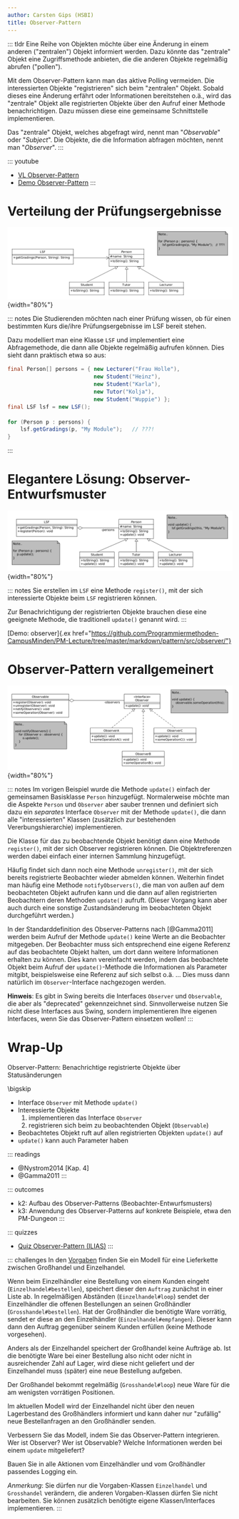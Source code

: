 ```yaml
---
author: Carsten Gips (HSBI)
title: Observer-Pattern
---
```


::: tldr
Eine Reihe von Objekten möchte über eine Änderung in einem anderen ("zentralen") Objekt informiert werden. Dazu könnte
das "zentrale" Objekt eine Zugriffsmethode anbieten, die die anderen Objekte regelmäßig abrufen ("pollen").

Mit dem Observer-Pattern kann man das aktive Polling vermeiden. Die interessierten Objekte "registrieren" sich beim
"zentralen" Objekt. Sobald dieses eine Änderung erfährt oder Informationen bereitstehen o.ä., wird das "zentrale" Objekt
alle registrierten Objekte über den Aufruf einer Methode benachrichtigen. Dazu müssen diese eine gemeinsame
Schnittstelle implementieren.

Das "zentrale" Objekt, welches abgefragt wird, nennt man "*Observable*" oder "*Subject*". Die Objekte, die die
Information abfragen möchten, nennt man "*Observer*".
:::

::: youtube
-   [VL Observer-Pattern](https://youtu.be/833lHcoxeog)
-   [Demo Observer-Pattern](https://youtu.be/0mgB8RfcNuM)
:::

# Verteilung der Prüfungsergebnisse

![](images/lsf.png){width="80%"}

::: notes
Die Studierenden möchten nach einer Prüfung wissen, ob für einen bestimmten Kurs die/ihre Prüfungsergebnisse im LSF
bereit stehen.

Dazu modelliert man eine Klasse `LSF` und implementiert eine Abfragemethode, die dann alle Objekte regelmäßig aufrufen
können. Dies sieht dann praktisch etwa so aus:

``` java
final Person[] persons = { new Lecturer("Frau Holle"),
                           new Student("Heinz"),
                           new Student("Karla"),
                           new Tutor("Kolja"),
                           new Student("Wuppie") };
final LSF lsf = new LSF();

for (Person p : persons) {
    lsf.getGradings(p, "My Module");   // ???!
}
```
:::

# Elegantere Lösung: Observer-Entwurfsmuster

![](images/observerexample.png){width="80%"}

::: notes
Sie erstellen im `LSF` eine Methode `register()`, mit der sich interessierte Objekte beim `LSF` registrieren können.

Zur Benachrichtigung der registrierten Objekte brauchen diese eine geeignete Methode, die traditionell `update()`
genannt wird.
:::

[Demo: observer]{.ex
href="https://github.com/Programmiermethoden-CampusMinden/PM-Lecture/tree/master/markdown/pattern/src/observer/"}

# Observer-Pattern verallgemeinert

![](images/observer.png){width="80%"}

::: notes
Im vorigen Beispiel wurde die Methode `update()` einfach der gemeinsamen Basisklasse `Person` hinzugefügt. Normalerweise
möchte man die Aspekte `Person` und `Observer` aber sauber trennen und definiert sich dazu ein *separates* Interface
`Observer` mit der Methode `update()`, die dann alle "interessierten" Klassen (zusätzlich zur bestehenden
Vererbungshierarchie) implementieren.

Die Klasse für das zu beobachtende Objekt benötigt dann eine Methode `register()`, mit der sich Observer registrieren
können. Die Objektreferenzen werden dabei einfach einer internen Sammlung hinzugefügt.

Häufig findet sich dann noch eine Methode `unregister()`, mit der sich bereits registrierte Beobachter wieder abmelden
können. Weiterhin findet man häufig eine Methode `notifyObservers()`, die man von außen auf dem beobachteten Objekt
aufrufen kann und die dann auf allen registrierten Beobachtern deren Methoden `update()` aufruft. (Dieser Vorgang kann
aber auch durch eine sonstige Zustandsänderung im beobachteten Objekt durchgeführt werden.)

In der Standarddefinition des Observer-Patterns nach [@Gamma2011] werden beim Aufruf der Methode `update()` keine Werte
an die Beobachter mitgegeben. Der Beobachter muss sich entsprechend eine eigene Referenz auf das beobachtete Objekt
halten, um dort dann weitere Informationen erhalten zu können. Dies kann vereinfacht werden, indem das beobachtete
Objekt beim Aufruf der `update()`-Methode die Informationen als Parameter mitgibt, beispielsweise eine Referenz auf sich
selbst o.ä. ... Dies muss dann natürlich im `Observer`-Interface nachgezogen werden.

**Hinweis**: Es gibt in Swing bereits die Interfaces `Observer` und `Observable`, die aber als "deprecated"
gekennzeichnet sind. Sinnvollerweise nutzen Sie nicht diese Interfaces aus Swing, sondern implementieren Ihre eigenen
Interfaces, wenn Sie das Observer-Pattern einsetzen wollen!
:::

# Wrap-Up

Observer-Pattern: Benachrichtige registrierte Objekte über Statusänderungen

\bigskip

-   Interface `Observer` mit Methode `update()`
-   Interessierte Objekte
    1.  implementieren das Interface `Observer`
    2.  registrieren sich beim zu beobachtenden Objekt (`Observable`)
-   Beobachtetes Objekt ruft auf allen registrierten Objekten `update()` auf
-   `update()` kann auch Parameter haben

::: readings
-   @Nystrom2014 [Kap. 4]
-   @Gamma2011
:::

::: outcomes
-   k2: Aufbau des Observer-Patterns (Beobachter-Entwurfsmusters)
-   k3: Anwendung des Observer-Patterns auf konkrete Beispiele, etwa den PM-Dungeon
:::

::: quizzes
-   [Quiz Observer-Pattern (ILIAS)](https://www.hsbi.de/elearning/goto.php?target=tst_1106535&client_id=FH-Bielefeld)
:::

::: challenges
In den
[Vorgaben](https://github.com/Programmiermethoden-CampusMinden/PM-Lecture/tree/master/markdown/pattern/src/challenges/observer)
finden Sie ein Modell für eine Lieferkette zwischen Großhandel und Einzelhandel.

Wenn beim Einzelhändler eine Bestellung von einem Kunden eingeht (`Einzelhandel#bestellen`), speichert dieser den
`Auftrag` zunächst in einer Liste ab. In regelmäßigen Abständen (`Einzelhandel#loop`) sendet der Einzelhändler die
offenen Bestellungen an seinen Großhändler (`Grosshandel#bestellen`). Hat der Großhändler die benötigte Ware vorrätig,
sendet er diese an den Einzelhändler (`Einzelhandel#empfangen`). Dieser kann dann den Auftrag gegenüber seinem Kunden
erfüllen (keine Methode vorgesehen).

Anders als der Einzelhandel speichert der Großhandel keine Aufträge ab. Ist die benötigte Ware bei einer Bestellung also
nicht oder nicht in ausreichender Zahl auf Lager, wird diese nicht geliefert und der Einzelhandel muss (später) eine
neue Bestellung aufgeben.

Der Großhandel bekommt regelmäßig (`Grosshandel#loop`) neue Ware für die am wenigsten vorrätigen Positionen.

Im aktuellen Modell wird der Einzelhandel nicht über den neuen Lagerbestand des Großhändlers informiert und kann daher
nur "zufällig" neue Bestellanfragen an den Großhändler senden.

Verbessern Sie das Modell, indem Sie das Observer-Pattern integrieren. Wer ist Observer? Wer ist Observable? Welche
Informationen werden bei einem `update` mitgeliefert?

Bauen Sie in alle Aktionen vom Einzelhändler und vom Großhändler passendes Logging ein.

*Anmerkung*: Sie dürfen nur die Vorgaben-Klassen `Einzelhandel` und `Grosshandel` verändern, die anderen
Vorgaben-Klassen dürfen Sie nicht bearbeiten. Sie können zusätzlich benötigte eigene Klassen/Interfaces implementieren.
:::
